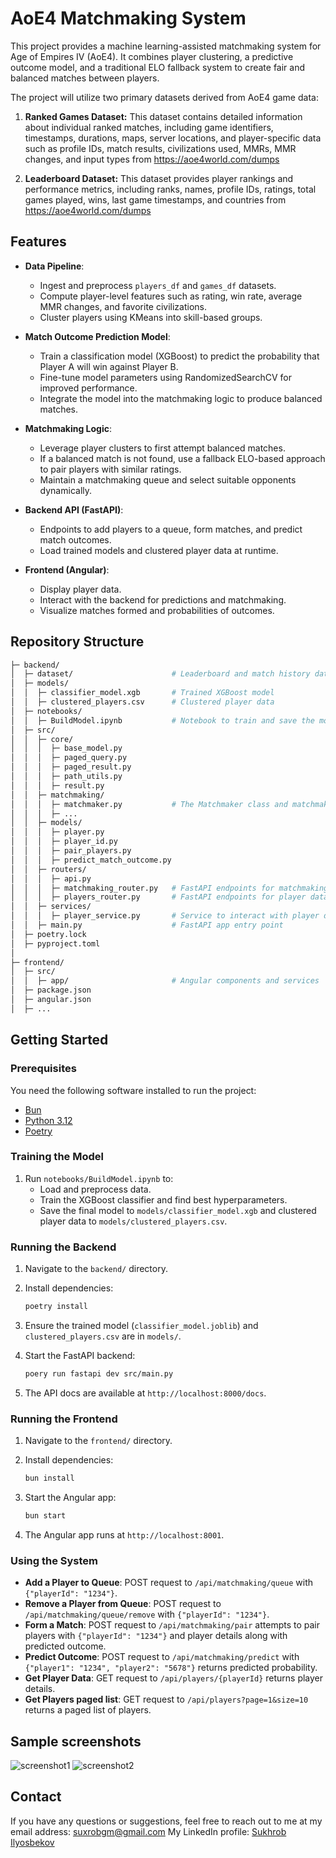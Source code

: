 # AoE4 Matchmaking System

This project provides a machine learning-assisted matchmaking system for Age of Empires IV (AoE4). It combines player clustering, a predictive outcome model, and a traditional ELO fallback system to create fair and balanced matches between players.

The project will utilize two primary datasets derived from AoE4 game data:

1. **Ranked Games Dataset:** This dataset contains detailed information about individual ranked matches, including game identifiers, timestamps, durations, maps, server locations, and player-specific data such as profile IDs, match results, civilizations used, MMRs, MMR changes, and input types from <https://aoe4world.com/dumps>

2. **Leaderboard Dataset:** This dataset provides player rankings and performance metrics, including ranks, names, profile IDs, ratings, total games played, wins, last game timestamps, and countries from <https://aoe4world.com/dumps>

## Features

- **Data Pipeline**:  
  - Ingest and preprocess `players_df` and `games_df` datasets.
  - Compute player-level features such as rating, win rate, average MMR changes, and favorite civilizations.
  - Cluster players using KMeans into skill-based groups.

- **Match Outcome Prediction Model**:  
  - Train a classification model (XGBoost) to predict the probability that Player A will win against Player B.
  - Fine-tune model parameters using RandomizedSearchCV for improved performance.
  - Integrate the model into the matchmaking logic to produce balanced matches.

- **Matchmaking Logic**:  
  - Leverage player clusters to first attempt balanced matches.
  - If a balanced match is not found, use a fallback ELO-based approach to pair players with similar ratings.
  - Maintain a matchmaking queue and select suitable opponents dynamically.

- **Backend API (FastAPI)**:  
  - Endpoints to add players to a queue, form matches, and predict match outcomes.
  - Load trained models and clustered player data at runtime.
  
- **Frontend (Angular)**:  
  - Display player data.
  - Interact with the backend for predictions and matchmaking.
  - Visualize matches formed and probabilities of outcomes.

## Repository Structure

```graphql
├─ backend/
│  ├─ dataset/                      # Leaderboard and match history dataset
│  ├─ models/
│  │  ├─ classifier_model.xgb       # Trained XGBoost model
│  │  ├─ clustered_players.csv      # Clustered player data
│  ├─ notebooks/
│  │  ├─ BuildModel.ipynb           # Notebook to train and save the model
│  ├─ src/
│  │  ├─ core/
│  │  │  ├─ base_model.py
│  │  │  ├─ paged_query.py
│  │  │  ├─ paged_result.py
│  │  │  ├─ path_utils.py
│  │  │  ├─ result.py
│  │  ├─ matchmaking/
│  │  │  ├─ matchmaker.py           # The Matchmaker class and matchmaking logic
│  │  │  ├─ ...
│  │  ├─ models/
│  │  │  ├─ player.py
│  │  │  ├─ player_id.py
│  │  │  ├─ pair_players.py
│  │  │  ├─ predict_match_outcome.py
│  │  ├─ routers/
│  │  │  ├─ api.py
│  │  │  ├─ matchmaking_router.py   # FastAPI endpoints for matchmaking
│  │  │  ├─ players_router.py       # FastAPI endpoints for player data
│  │  ├─ services/
│  │  │  ├─ player_service.py       # Service to interact with player data
│  │  ├─ main.py                    # FastAPI app entry point
│  ├─ poetry.lock
│  ├─ pyproject.toml
│
├─ frontend/
│  ├─ src/
│  │  ├─ app/                       # Angular components and services
│  ├─ package.json
│  ├─ angular.json
│  ├─ ...
```

## Getting Started

### Prerequisites

You need the following software installed to run the project:

- [Bun](https://bun.sh/docs/installation)
- [Python 3.12](https://www.python.org/downloads)
- [Poetry](https://python-poetry.org/docs)

### Training the Model

1. Run `notebooks/BuildModel.ipynb` to:
   - Load and preprocess data.
   - Train the XGBoost classifier and find best hyperparameters.
   - Save the final model to `models/classifier_model.xgb` and clustered player data to `models/clustered_players.csv`.

### Running the Backend

1. Navigate to the `backend/` directory.
2. Install dependencies:

   ```bash
   poetry install
   ```

3. Ensure the trained model (`classifier_model.joblib`) and `clustered_players.csv` are in `models/`.
4. Start the FastAPI backend:

    ```bash
    poery run fastapi dev src/main.py
    ```

5. The API docs are available at `http://localhost:8000/docs`.

### Running the Frontend

1. Navigate to the `frontend/` directory.
2. Install dependencies:

   ```bash
   bun install
   ```

3. Start the Angular app:

    ```bash
    bun start
    ```

4. The Angular app runs at `http://localhost:8001`.

### Using the System

- **Add a Player to Queue**: POST request to `/api/matchmaking/queue` with `{"playerId": "1234"}`.
- **Remove a Player from Queue**: POST request to `/api/matchmaking/queue/remove` with `{"playerId": "1234"}`.
- **Form a Match**: POST request to `/api/matchmaking/pair` attempts to pair players with `{"playerId": "1234"}` and player details along with predicted outcome.
- **Predict Outcome**: POST request to `/api/matchmaking/predict` with `{"player1": "1234", "player2": "5678"}` returns predicted probability.
- **Get Player Data**: GET request to `/api/players/{playerId}` returns player details.
- **Get Players paged list**: GET request to `/api/players?page=1&size=10` returns a paged list of players.

## Sample screenshots

![screenshot1](./docs/screenshot-1.jpg)
![screenshot2](./docs/screenshot-2.jpg)

## Contact

If you have any questions or suggestions, feel free to reach out to me at my email address: <suxrobgm@gmail.com>
My LinkedIn profile: [Sukhrob Ilyosbekov](https://www.linkedin.com/in/suxrobgm/)
